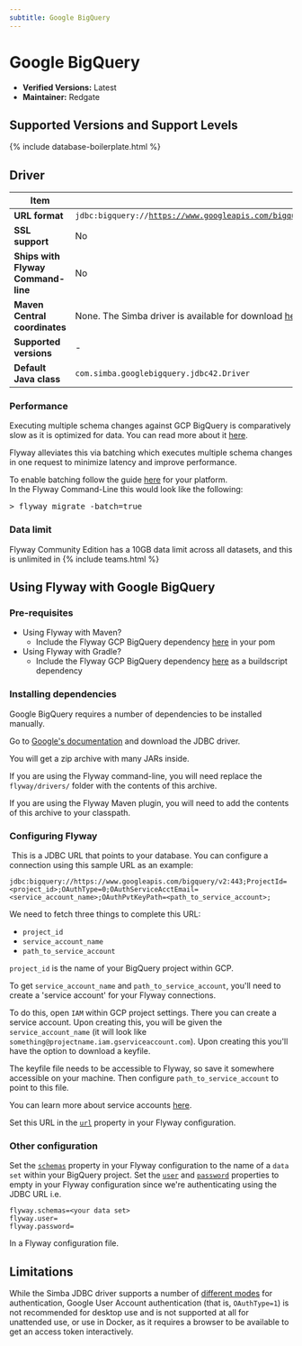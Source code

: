 ```yaml
---
subtitle: Google BigQuery
---
```


# Google BigQuery
- **Verified Versions:** Latest
- **Maintainer:** Redgate

## Supported Versions and Support Levels

{% include database-boilerplate.html %}

## Driver

| Item                               | Details                                                                                                |
|------------------------------------|--------------------------------------------------------------------------------------------------------|
| **URL format** | <code>jdbc:bigquery://https://www.googleapis.com/bigquery/v2:443;ProjectId=<i>project_id</i>;OAuthType=0;OAuthServiceAcctEmail=<i>service_account_name</i>;OAuthPvtKeyPath=<i>path_to_key</i>;</code> |
| **SSL support** | No  |
| **Ships with Flyway Command-line** | No  |
| **Maven Central coordinates** | None. The Simba driver is available for download [here](https://cloud.google.com/bigquery/docs/reference/odbc-jdbc-drivers) |
| **Supported versions** | -   |
| **Default Java class** | `com.simba.googlebigquery.jdbc42.Driver` |


### Performance

Executing multiple schema changes against GCP BigQuery is comparatively slow as it is optimized for data. You can read more about
it [here](https://cloud.google.com/blog/products/data-analytics/troubleshoot-bigquery-performance-with-these-dashboards).

Flyway alleviates this via batching which executes multiple schema changes in one request to minimize latency and improve performance.

To enable batching follow the guide [here](Configuration/parameters/flyway/batch) for your platform. <br/>
In the Flyway Command-Line this would look like the following:

<pre class="console"><span>&gt;</span> flyway migrate -batch=true</pre>

### Data limit

Flyway Community Edition has a 10GB data limit across all datasets, and this is unlimited in {% include teams.html %}

## Using Flyway with Google BigQuery

### Pre-requisites

- Using Flyway with Maven?
    - Include the Flyway GCP BigQuery dependency [here](https://mvnrepository.com/artifact/org.flywaydb/flyway-gcp-bigquery) in your pom
- Using Flyway with Gradle?
    - Include the Flyway GCP BigQuery dependency [here](https://mvnrepository.com/artifact/org.flywaydb/flyway-gcp-bigquery) as a buildscript dependency

### Installing dependencies

Google BigQuery requires a number of dependencies to be installed manually.

Go to [Google's documentation](https://cloud.google.com/bigquery/docs/reference/odbc-jdbc-drivers#current_jdbc_driver_release_12161020) and download the JDBC driver.

You will get a zip archive with many JARs inside.

If you are using the Flyway command-line, you will need replace the `flyway/drivers/` folder with the contents of this archive.

If you are using the Flyway Maven plugin, you will need to add the contents of this archive to your classpath.
​

### Configuring Flyway

​
This is a JDBC URL that points to your database. You can configure a connection using this sample URL as an example:

`jdbc:bigquery://https://www.googleapis.com/bigquery/v2:443;ProjectId=<project_id>;OAuthType=0;OAuthServiceAcctEmail=<service_account_name>;OAuthPvtKeyPath=<path_to_service_account>;`

We need to fetch three things to complete this URL:
​

- `project_id`
- `service_account_name`
- `path_to_service_account`

`project_id` is the name of your BigQuery project within GCP.

To get `service_account_name` and `path_to_service_account`, you'll need to create a 'service account' for your Flyway connections.

To do this, open `IAM` within GCP project settings. There you can create a service account. Upon creating this, you will be given the `service_account_name` (it will look
like `something@projectname.iam.gserviceaccount.com`). Upon creating this you'll have the option to download a keyfile.

The keyfile file needs to be accessible to Flyway, so save it somewhere accessible on your machine. Then configure `path_to_service_account` to point to this file.

You can learn more about service accounts [here](https://cloud.google.com/iam/docs/service-accounts).

Set this URL in the [`url`](Configuration/parameters/environments/url) property in your Flyway configuration.

### Other configuration

Set the [`schemas`](Configuration/parameters/environments/schemas) property in your Flyway configuration to the name of a `data set` within your BigQuery project. Set
the [`user`](Configuration/parameters/environments/user) and [`password`](Configuration/parameters/environments/password) properties to empty in your Flyway configuration since we're authenticating using
the JDBC URL i.e.

```
flyway.schemas=<your data set>
flyway.user=
flyway.password=
```

In a Flyway configuration file.

## Limitations

While the Simba JDBC driver supports a number
of [different modes](https://cloud.google.com/bigquery/docs/reference/odbc-jdbc-drivers)
for authentication, Google User Account authentication (that is, `OAuthType=1`) is not recommended for desktop
use and is not supported at all for unattended use, or use in Docker, as it requires a browser to be available to
get an access token interactively.
